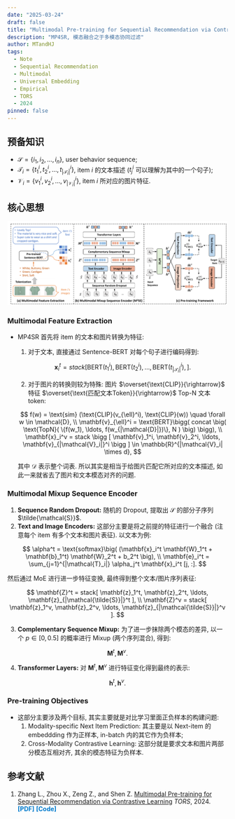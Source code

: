 ```yaml
---
date: "2025-03-24"
draft: false
title: "Multimodal Pre-training for Sequential Recommendation via Contrastive Learning"
description: "MP4SR, 模态融合之于多模态协同过滤"
author: MTandHJ
tags:
  - Note
  - Sequential Recommendation
  - Multimodal
  - Universal Embedding 
  - Empirical
  - TORS
  - 2024
pinned: false
---
```


## 预备知识

- $\mathcal{S} = \{i_1, i_2, \ldots, i_n\}$, user behavior sequence;
- $\mathcal{T}_i = \{t_1^i, t_2^i, \ldots, t_{|\mathcal{T}_i|}^i\}$, item $i$ 的文本描述 ($t_j^i$ 可以理解为其中的一个句子);
- $\mathcal{V}_i = \{v_1^i, v_2^i, \ldots, v_{|\mathcal{V}_i|}^i\}$, item $i$ 所对应的图片特征.

## 核心思想

![20250324111832](https://raw.githubusercontent.com/MTandHJ/blog_source/master/images/20250324111832.png)

### Multimodal Feature Extraction

- MP4SR 首先将 item 的文本和图片转换为特征:
  1. 对于文本, 直接通过 Sentence-BERT 对每个句子进行编码得到:

    $$
    \mathbf{x}_i^t = stack
    \bigg[
      \text{BERT}(t_1^i), 
      \text{BERT}(t_2^i), 
      \ldots,
      \text{BERT}(t_{|\mathcal{T}_i|}^i),
    \bigg].
    $$

  2. 对于图片的转换则较为特殊: 图片 $\overset{\text{CLIP}}{\rightarrow}$ 特征 $\overset{\text{匹配文本Token}}{\rightarrow}$ Top-N 文本 token:

    $$
    f(w) = \text{sim} (\text{CLIP}(v_{\ell}^i), \text{CLIP}(w)) \quad \forall w \in \mathcal{D}, \\
    \mathbf{v}_{\ell}^i = \text{BERT}\bigg(
      concat \big(
        \text{TopN}(
          \{f(w_1), \ldots, f(w_{|\mathcal{D}|})\},
          N
        )
      \big)
    \bigg), \\
    \mathbf{x}_i^v = stack
    \bigg [
      \mathbf{v}_1^i,  \mathbf{v}_2^i, \ldots, \mathbf{v}_{|\mathcal{V}_i|}^i
    \bigg ] \in \mathbb{R}^{|\mathcal{V}_i| \times d},
    $$

    其中 $\mathcal{D}$ 表示整个词表. 所以其实是相当于给图片匹配它所对应的文本描述, 如此一来就省去了图片和文本模态对齐的问题.

### Multimodal Mixup Sequence Encoder

1. **Sequence Random Dropout:** 随机的 Dropout, 提取出 $\mathcal{S}$ 的部分子序列 $\tilde{\mathcal{S}}$.
2. **Text and Image Encoders:** 这部分主要是将之前提的特征进行一个融合 (注意每个 item 有多个文本和图片表征). 以文本为例:

  $$
  \alpha^t = \text{softmax}\big(
    (\mathbf{x}_i^t \mathbf{W}_1^t + \mathbf{b}_1^t) \mathbf{W}_2^t + b_2^t
  \big), \\
  \mathbf{e}_i^t = \sum_{j=1}^{|\mathcal{T}_i|} \alpha_j^t \mathbf{x}_i^t [j, :].
  $$

  然后通过 MoE 进行进一步特征变换, 最终得到整个文本/图片序列表征:
  
  $$
  \mathbf{Z}^t = stack[
    \mathbf{z}_1^t, \mathbf{z}_2^t, \ldots, \mathbf{z}_{|\mathcal{\tilde{S}}|}^t
  ], \\
  \mathbf{Z}^v = stack[
    \mathbf{z}_1^v, \mathbf{z}_2^v, \ldots, \mathbf{z}_{|\mathcal{\tilde{S}}|}^v
  ].
  $$

3. **Complementary Sequence Mixup:** 为了进一步抹除两个模态的差异, 以一个 $p \in [0, 0.5]$ 的概率进行 Mixup (两个序列混合), 得到:

  $$
  \mathbf{M}^t, \mathbf{M}^v.
  $$

4. **Transformer Layers:** 对 $\mathbf{M}^t, \mathbf{M}^v$ 进行特征变化得到最终的表示:

  $$
  \mathbf{h}^t, \mathbf{h}^v.
  $$

### Pre-training Objectives

- 这部分主要涉及两个目标, 其实主要就是对比学习里面正负样本的构建问题:
  1. Modality-specific Next Item Prediction: 其主要是以 Next-item 的 embeddding 作为正样本, in-batch 内的其它作为负样本;
  2. Cross-Modality Contrastive Learning: 这部分就是要求文本和图片两部分模态互相对齐, 其余的模态特征为负样本.

## 参考文献

<ol class="reference">

  <li>
    Zhang L., Zhou X., Zeng Z., and Shen Z.
    <u>Multimodal Pre-training for Sequential Recommendation via Contrastive Learning</u>
    <i>TORS</i>, 2024.
    <a href="https://dl.acm.org/doi/10.1145/3682075" style="color: #007acc; font-weight: bold; text-decoration: none;">[PDF]</a>
    <a href="" style="color: #007acc; font-weight: bold; text-decoration: none;">[Code]</a>
  </li>

  <!-- 添加更多文献条目 -->
</ol>